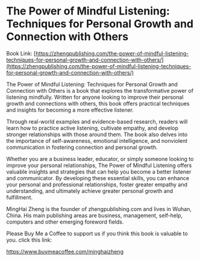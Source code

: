 # The Power of Mindful Listening: Techniques for Personal Growth and Connection with Others

Book Link: [https://zhengpublishing.com/the-power-of-mindful-listening-techniques-for-personal-growth-and-connection-with-others/](https://zhengpublishing.com/the-power-of-mindful-listening-techniques-for-personal-growth-and-connection-with-others/)

The Power of Mindful Listening: Techniques for Personal Growth and Connection with Others is a book that explores the transformative power of listening mindfully. Written for anyone looking to improve their personal growth and connections with others, this book offers practical techniques and insights for becoming a more effective listener.

Through real-world examples and evidence-based research, readers will learn how to practice active listening, cultivate empathy, and develop stronger relationships with those around them. The book also delves into the importance of self-awareness, emotional intelligence, and nonviolent communication in fostering connection and personal growth.

Whether you are a business leader, educator, or simply someone looking to improve your personal relationships, The Power of Mindful Listening offers valuable insights and strategies that can help you become a better listener and communicator. By developing these essential skills, you can enhance your personal and professional relationships, foster greater empathy and understanding, and ultimately achieve greater personal growth and fulfillment.

MingHai Zheng is the founder of zhengpublishing.com and lives in Wuhan, China. His main publishing areas are business, management, self-help, computers and other emerging foreword fields.

Please Buy Me a Coffee to support us if you think this book is valuable to you. click this link:

https://www.buymeacoffee.com/minghaizheng
